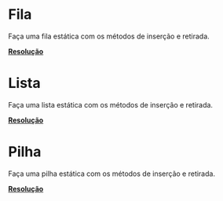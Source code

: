 # Fila

Faça uma fila estática com os métodos de inserção e retirada.

**<a href="/codigo/Laboratório 08/Fila/Program.cs">Resolução</a>**

# Lista

Faça uma lista estática com os métodos de inserção e retirada.

**<a href="/codigo/Laboratório 08/Lista/Program.cs">Resolução</a>**

# Pilha

Faça uma pilha estática com os métodos de inserção e retirada.

**<a href="/codigo/Laboratório 08/Pilha/Program.cs">Resolução</a>**